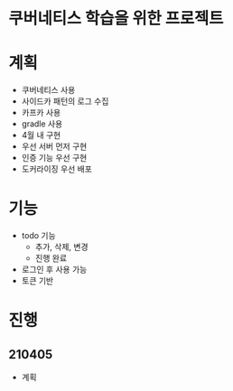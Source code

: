 # 쿠버네티스 학습을 위한 프로젝트

# 계획
* 쿠버네티스 사용
* 사이드카 패턴의 로그 수집
* 카프카 사용
* gradle 사용
* 4월 내 구현
 * 우선 서버 먼저 구현
  * 인증 기능 우선 구현
 * 도커라이징 우선 배포
    

# 기능
* todo 기능
  * 추가, 삭제, 변경
  * 진행 완료
* 로그인 후 사용 가능
* 토큰 기반 

# 진행
## 210405
* 계획
